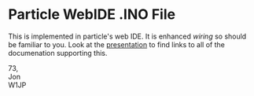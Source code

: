 # Particle WebIDE .INO File
This is implemented in particle's web IDE. It is enhanced _wiring_ so should be familiar to you. Look at the [presentation](https://bit.ly/3EEGpQ1) to find links to all of the documenation supporting this.

73,<br>
Jon<br>
W1JP
